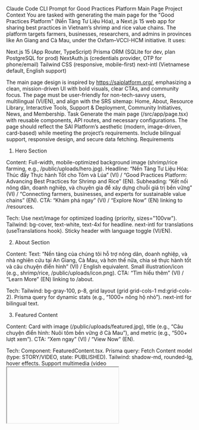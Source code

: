 Claude Code CLI Prompt for Good Practices Platform Main Page
Project Context
You are tasked with generating the main page for the "Good Practices Platform" (Nền Tảng Tư Liệu Hóa), a Next.js 15 web app for sharing best practices in Vietnam’s shrimp and rice value chains. The platform targets farmers, businesses, researchers, and admins in provinces like An Giang and Cà Mau, under the Oxfam–VCCI-HCM initiative. It uses:

Next.js 15 (App Router, TypeScript)
Prisma ORM (SQLite for dev, plan PostgreSQL for prod)
NextAuth.js (credentials provider, OTP for phone/email)
Tailwind CSS (responsive, mobile-first)
next-intl (Vietnamese default, English support)

The main page design is inspired by https://saiplatform.org/, emphasizing a clean, mission-driven UI with bold visuals, clear CTAs, and community focus. The page must be user-friendly for non-tech-savvy users, multilingual (VI/EN), and align with the SRS sitemap: Home, About, Resource Library, Interactive Tools, Support & Deployment, Community Initiatives, News, and Membership.
Task
Generate the main page (/src/app/page.tsx) with reusable components, API routes, and necessary configurations. The page should reflect the SAI Platform’s aesthetic (modern, image-driven, card-based) while meeting the project’s requirements. Include bilingual support, responsive design, and secure data fetching.
Requirements
1. Hero Section

Content:
Full-width, mobile-optimized background image (shrimp/rice farming, e.g., /public/uploads/hero.jpg).
Headline: “Nền Tảng Tư Liệu Hóa: Thúc đẩy Thực hành Tốt cho Tôm và Lúa” (VI) / “Good Practices Platform: Advancing Best Practices for Shrimp and Rice” (EN).
Subheading: “Kết nối nông dân, doanh nghiệp, và chuyên gia để xây dựng chuỗi giá trị bền vững” (VI) / “Connecting farmers, businesses, and experts for sustainable value chains” (EN).
CTA: “Khám phá ngay” (VI) / “Explore Now” (EN) linking to /resources.


Tech:
Use next/image for optimized loading (priority, sizes="100vw").
Tailwind: bg-cover, text-white, text-4xl for headline.
next-intl for translations (useTranslations hook).
Sticky header with language toggle (VI/EN).



2. About Section

Content:
Text: “Nền tảng của chúng tôi hỗ trợ nông dân, doanh nghiệp, và nhà nghiên cứu tại An Giang, Cà Mau, và hơn thế nữa, chia sẻ thực hành tốt và câu chuyện điển hình” (VI) / English equivalent.
Small illustration/icon (e.g., shrimp/rice, /public/uploads/icon.png).
CTA: “Tìm hiểu thêm” (VI) / “Learn More” (EN) linking to /about.


Tech:
Tailwind: bg-gray-100, p-8, grid layout (grid grid-cols-1 md:grid-cols-2).
Prisma query for dynamic stats (e.g., “1000+ nông hộ nhỏ”).
next-intl for bilingual text.



3. Featured Content

Content:
Card with image (/public/uploads/featured.jpg), title (e.g., “Câu chuyện điển hình: Nuôi tôm bền vững ở Cà Mau”), and metric (e.g., “500+ lượt xem”).
CTA: “Xem ngay” (VI) / “View Now” (EN).


Tech:
Component: FeaturedContent.tsx.
Prisma query: Fetch Content model (type: STORY/VIDEO, state: PUBLISHED).
Tailwind: shadow-md, rounded-lg, hover effects.
Support multimedia (video <iframe>, PDF <embed>).



4. Interactive Tools

Content:
3-4 cards: Search, Policy Tracker, Feedback Form.
Text: “Tìm kiếm tài liệu, theo dõi chính sách, hoặc gửi câu chuyện của bạn” (VI) / English equivalent.
CTA: “Dùng ngay” (VI) / “Use Now” (EN) linking to /tools.


Tech:
Component: ToolsGrid.tsx.
Tailwind: grid grid-cols-1 md:grid-cols-3.
API route: /api/content/search for search (consider Algolia integration).



5. Community Initiatives

Content:
Carousel of 2-3 stories/events (e.g., “Hội thảo Nuôi tôm 2025”).
Text: “Tham gia cộng đồng của chúng tôi để học hỏi và chia sẻ thực hành tốt” (VI) / English equivalent.
CTA: “Tham gia ngay” (VI) / “Join Now” (EN).


Tech:
Component: CommunityCarousel.tsx.
Prisma: Fetch Content (type: STORY/EVENT).
Tailwind: overflow-x-auto, snap-x for carousel.



6. Sign-Up Section

Content:
Text: “Đăng ký để truy cập tài liệu độc quyền và nhận thông báo” (VI) / English equivalent.
Partner logos (e.g., VCCI, Oxfam, /public/uploads/logos/).
CTA: “Đăng ký miễn phí” (VI) / “Sign Up Free” (EN) linking to /auth/signin.


Tech:
Component: SignUpSection.tsx.
NextAuth: Registration with OTP (/src/lib/otp.ts).
Tailwind: flex flex-wrap for logos, bg-primary for CTA.



7. News Section

Content:
2-3 news cards with title, snippet, and “Đọc thêm” (VI) / “Read More” (EN).
Example: “50 doanh nghiệp tham gia dự án tôm bền vững”.


Tech:
Component: NewsSection.tsx.
Prisma: Fetch Content (type: NEWS).
Tailwind: Grid layout; Cache with revalidate.



Technical Constraints

File Storage: Use /public/uploads/ for images; Validate with Multer.
Database: Prisma with SQLite; Models: Users, Content, Analytics.
Auth: NextAuth with RBAC (USER, MODERATOR, ADMIN); Custom sign-in at /auth/signin.
Accessibility: ARIA labels for buttons/links; Tooltips for guides.
Performance: Optimize images (next/image); Cache API responses (revalidate: 3600).
Security: Secure API routes with NextAuth; Validate uploads.

Deliverables

Main Page: /src/app/page.tsx with Tailwind-styled sections and next-intl for VI/EN.
Components (in /src/components/):
HeroSection.tsx
AboutSection.tsx
FeaturedContent.tsx
ToolsGrid.tsx
CommunityCarousel.tsx
SignUpSection.tsx
NewsSection.tsx


API Routes (in /src/app/api/):
/api/content/featured: Fetch featured content.
/api/content/news: Fetch news.
/api/content/community: Fetch stories/events.


Translations: Update /messages/vi.json and /messages/en.json.
Assets: Placeholder images in /public/uploads/ (hero, icons, logos).

Guidelines

Use TypeScript for type safety.
Follow Next.js App Router conventions.
Ensure mobile-first design with Tailwind (sm:, md:).
Avoid external dependencies beyond project stack (Next.js, Prisma, etc.).
Include comments for clarity.
No <form> onSubmit (use button events due to sandbox restrictions).
Use className for JSX styling.

Example Structure
// /src/app/page.tsx
import { useTranslations } from 'next-intl';
import HeroSection from '@/components/HeroSection';
import AboutSection from '@/components/AboutSection';
// ...other imports

export default function Home() {
  const t = useTranslations('Home');
  return (
    <main className="min-h-screen">
      <HeroSection />
      <AboutSection />
      <FeaturedContent />
      <ToolsGrid />
      <CommunityCarousel />
      <SignUpSection />
      <NewsSection />
    </main>
  );
}

Notes

Prioritize Vietnamese (lang="vi") with English toggle.
Use local storage (/public/uploads/) for now; Plan S3 for prod.
Test responsiveness (mobile, tablet, desktop).
Ensure Prisma queries are optimized (e.g., select specific fields).
Add ARIA labels for accessibility (e.g., aria-label="Explore resources").

Generate the code and structure as specified, ensuring alignment with the SAI Platform’s clean, image-driven aesthetic and the project’s SRS requirements.